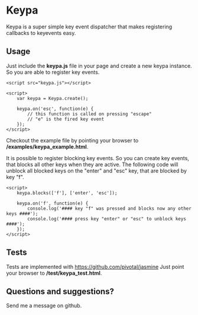 # Keypa

  Keypa is a super simple key event dispatcher that makes
  registering callbacks to keyevents easy.



## Usage

  Just include the **keypa.js** file in your page and create
  a new keypa instance. So you are able to register key events.

    <script src="keypa.js"></script>

    <script>
        var keypa = Keypa.create();

        keypa.on('esc', function(e) {
            // this function is called on pressing "escape"
            // "e" is the fired key event
        });
    </script>

  Checkout the example file by pointing your browser to
  **/examples/keypa_example.html**.

  It is possible to register blocking key events. So you can
  create key events, that blocks all other keys when they are
  active. The following code will unblock all blocked keys on
  the "enter" and "esc" key, that are blocked by key "f".

    <script>
        keypa.blocks(['f'], ['enter', 'esc']);

        keypa.on('f', function(e) {
            console.log('#### key "f" was pressed and blocks now any other keys ####');
            console.log('#### press key "enter" or "esc" to unblock keys ####');
        });
    </script>



## Tests

  Tests are implemented with https://github.com/pivotal/jasmine
  Just point your browser to **/test/keypa_test.html**.



## Questions and suggestions?

  Send me a message on github.

